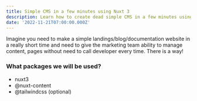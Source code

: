 ```yaml
---
title: Simple CMS in a few minutes using Nuxt 3
description: Learn how to create dead simple CMS in a few minutes using Nuxt.
date: '2022-11-21T07:00:00.000Z'
---
```


Imagine you need to make a simple landings/blog/documentation website in a really short time and need to give the marketing team ability to manage content, pages without need to call developer every time. There is a way!

### What packages we will be used?

- nuxt3
- @nuxt-content
- @tailwindcss (optional)


